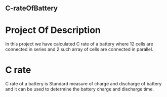 ## C-rateOfBattery
# Project Of Description
In this project we have calculated C rate of a battery where 12 cells are connected in series and 2 such array of cells are connected in parallel.
# C rate
C rate of a battery is Standard measure of charge and discharge of battery and it can be used to determine the battery charge and discharge time.
